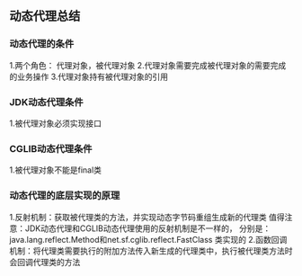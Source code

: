 ## 动态代理总结

### 动态代理的条件

1.两个角色： 代理对象，被代理对象
2.代理对象需要完成被代理对象的需要完成的业务操作
3.代理对象持有被代理对象的引用


### JDK动态代理条件

1.被代理对象必须实现接口


### CGLIB动态代理条件

1.被代理对象不能是final类


### 动态代理的底层实现的原理

1.反射机制：获取被代理类的方法，并实现动态字节码重组生成新的代理类
值得注意：JDK动态代理和CGLIB动态代理使用的反射机制是不一样的，
分别是：java.lang.reflect.Method和net.sf.cglib.reflect.FastClass 类实现的
2.函数回调机制：将代理类需要执行的附加方法传入新生成的代理类中，执行被代理类方法时会回调代理类的方法